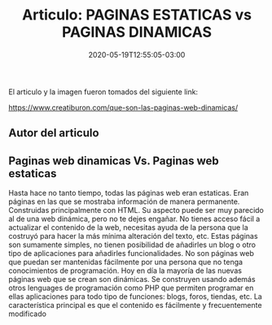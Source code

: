 ﻿---
date: 2020-05-19T12:55:05-03:00
description: "Articulo de Omar Cruz"
featured_image: "images/StaticDinamic.jpg"
tags: []
title: "Articulo: PAGINAS ESTATICAS vs PAGINAS DINAMICAS"
disable_share: false
---

El articulo y la imagen fueron tomados del siguiente link:

https://www.creatiburon.com/que-son-las-paginas-web-dinamicas/

## Autor del articulo


## Paginas web dinamicas Vs. Paginas web estaticas

Hasta hace no tanto tiempo, todas las páginas web eran estaticas. Eran páginas en las que se mostraba información de manera permanente. Construidas principalmente con HTML. Su aspecto puede ser muy parecido al de una web dinámica, pero no te dejes engañar. No tienes acceso fácil a actualizar el contenido de la web, necesitas ayuda de la persona que la costruyó para hacer la más mínima alteración del texto, etc. Estas páginas son sumamente simples, no tienen posibilidad de añadirles un blog o otro tipo de aplicaciones para añadirles funcionalidades. No son páginas web que puedan ser mantenidas fácilmente por una persona que no tenga conocimientos de programación.
Hoy en día la mayoría de las nuevas páginas web que se crean son dinámicas. Se construyen usando además otros lenguages de programación como PHP que permiten programar en ellas aplicaciones para todo tipo de funciones: blogs, foros, tiendas, etc. La característica principal es que el contenido es fácilmente y frecuentemente modificado